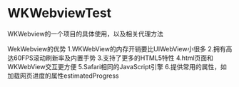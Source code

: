 # WKWebviewTest
WKWebview的一个项目的具体使用，以及相关代理方法

WekWebview的优势
1.WKWebView的内存开销要比UIWebView小很多
2.拥有高达60FPS滚动刷新率及内置手势
3.支持了更多的HTML5特性
4.html页面和WKWebView交互更方便
5.Safari相同的JavaScript引擎
6.提供常用的属性，如加载网页进度的属性estimatedProgress

